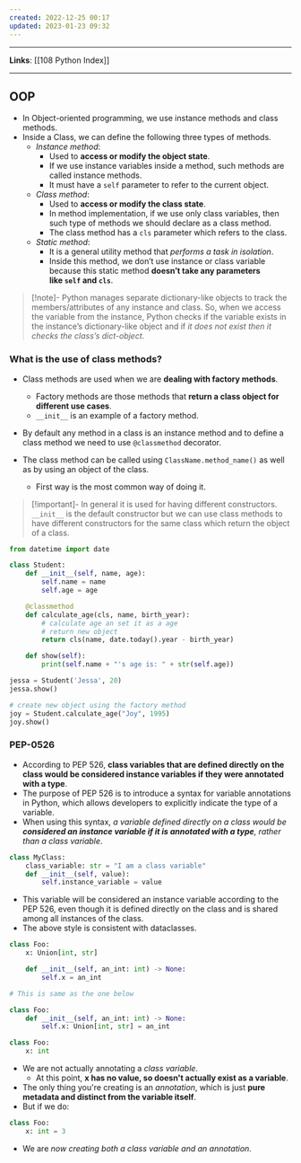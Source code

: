 ```yaml
---
created: 2022-12-25 00:17
updated: 2023-01-23 09:32
---
```

---
**Links**: [[108 Python Index]]

---
## OOP
- In Object-oriented programming, we use instance methods and class methods. 
- Inside a Class, we can define the following three types of methods.
	- *Instance method*: 
		- Used to **access or modify the object state**. 
		- If we use instance variables inside a method, such methods are called instance methods. 
		- It must have a `self` parameter to refer to the current object.
	- *Class method*: 
		- Used to **access or modify the class state**. 
		- In method implementation, if we use only class variables, then such type of methods we should declare as a class method. 
		- The class method has a `cls` parameter which refers to the class.
	- *Static method*: 
		- It is a general utility method that *performs a task in isolation*. 
		- Inside this method, we don’t use instance or class variable because this static method **doesn’t take any parameters like `self` and `cls`**.

> [!note]- Python manages separate dictionary-like objects to track the members/attributes of any instance and class. 
> So, when we access the variable from the instance, Python checks if the variable exists in the instance’s dictionary-like object and if *it does not exist then it checks the class’s dict-object*.

### What is the use of class methods?
- Class methods are used when we are **dealing with factory methods**. 
	- Factory methods are those methods that **return a class object for different use cases**. 
	- `__init__` is an example of a factory method.
- By default any method in a class is an instance method and to define a class method we need to use `@classmethod` decorator.

- The class method can be called using `ClassName.method_name()` as well as by using an object of the class.
	- First way is the most common way of doing it.
	
> [!important]- In general it is used for having different constructors.
> `__init__` is the default constructor but we can use class methods to have different constructors for the same class which return the object of a class.

```python
from datetime import date

class Student:
    def __init__(self, name, age):
        self.name = name
        self.age = age

    @classmethod
    def calculate_age(cls, name, birth_year):
        # calculate age an set it as a age
        # return new object
        return cls(name, date.today().year - birth_year)

    def show(self):
        print(self.name + "'s age is: " + str(self.age))

jessa = Student('Jessa', 20)
jessa.show()

# create new object using the factory method
joy = Student.calculate_age("Joy", 1995)
joy.show()
```

### PEP-0526
- According to PEP 526, **class variables that are defined directly on the class would be considered instance variables if they were annotated with a type**.
- The purpose of PEP 526 is to introduce a syntax for variable annotations in Python, which allows developers to explicitly indicate the type of a variable. 
- When using this syntax, *a variable defined directly on a class would be **considered an instance variable if it is annotated with a type**, rather than a class variable*.

```python
class MyClass:
    class_variable: str = "I am a class variable"
    def __init__(self, value):
        self.instance_variable = value
```

- This variable will be considered an instance variable according to the PEP 526, even though it is defined directly on the class and is shared among all instances of the class.
- The above style is consistent with dataclasses.

```python
class Foo:
    x: Union[int, str]

    def __init__(self, an_int: int) -> None:
        self.x = an_int

# This is same as the one below

class Foo:
    def __init__(self, an_int: int) -> None:
        self.x: Union[int, str] = an_int
```

```python
class Foo:
    x: int
```

- We are not actually annotating a _class variable_. 
	- At this point, **x has no value, so doesn't actually exist as a variable**.
- The only thing you're creating is an _annotation_, which is just **pure metadata and distinct from the variable itself**.
- But if we do:

```python
class Foo:
    x: int = 3
```

- We are *now creating both a class variable and an annotation*. 